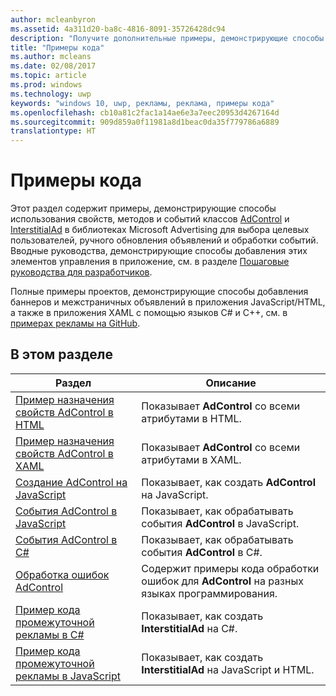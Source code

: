 ```yaml
---
author: mcleanbyron
ms.assetid: 4a311d20-ba8c-4816-8091-35726428dc94
description: "Получите дополнительные примеры, демонстрирующие способы использования свойств, методов и событий классов AdControl и InterstitialAd в библиотеках Microsoft Advertising."
title: "Примеры кода"
ms.author: mcleans
ms.date: 02/08/2017
ms.topic: article
ms.prod: windows
ms.technology: uwp
keywords: "windows 10, uwp, рекламы, реклама, примеры кода"
ms.openlocfilehash: cb10a81c2fac1a14ae6e3a7eec20953d4267164d
ms.sourcegitcommit: 909d859a0f11981a8d1beac0da35f779786a6889
translationtype: HT
---
```

# <a name="code-samples"></a>Примеры кода




Этот раздел содержит примеры, демонстрирующие способы использования свойств, методов и событий классов [AdControl](https://msdn.microsoft.com/library/windows/apps/microsoft.advertising.winrt.ui.adcontrol.aspx) и [InterstitialAd](https://msdn.microsoft.com/library/windows/apps/microsoft.advertising.winrt.ui.interstitialad.aspx) в библиотеках Microsoft Advertising для выбора целевых пользователей, ручного обновления объявлений и обработки событий. Вводные руководства, демонстрирующие способы добавления этих элементов управления в приложение, см. в разделе [Пошаговые руководства для разработчиков](developer-walkthroughs.md).

Полные примеры проектов, демонстрирующие способы добавления баннеров и межстраничных объявлений в приложения JavaScript/HTML, а также в приложения XAML с помощью языков C# и C++, см. в [примерах рекламы на GitHub](http://aka.ms/githubads).

## <a name="in-this-section"></a>В этом разделе

|  Раздел    | Описание |               
|----------|-------|
| [Пример назначения свойств AdControl в HTML](html-properties-example.md)     | Показывает **AdControl** со всеми атрибутами в HTML.        |
| [Пример назначения свойств AdControl в XAML](xaml-properties-example.md)     | Показывает **AdControl** со всеми атрибутами в XAML.        |
| [Создание AdControl на JavaScript](create-an-adcontrol-in-javascript.md)     | Показывает, как создать **AdControl** на JavaScript.        |
| [События AdControl в JavaScript](adcontrol-events-in-javascript.md)     | Показывает, как обрабатывать события **AdControl** в JavaScript.       |
| [События AdControl в C#](adcontrol-events-in-c.md)     | Показывает, как обрабатывать события **AdControl** в C#.       |
| [Обработка ошибок AdControl](adcontrol-error-handling.md)     | Содержит примеры кода обработки ошибок для **AdControl** на разных языках программирования.        |
| [Пример кода промежуточной рекламы в C#](interstitial-ad-sample-code-in-c.md)   | Показывает, как создать <strong>InterstitialAd</strong> на C#.        |
| [Пример кода промежуточной рекламы в JavaScript](interstitial-ad-sample-code-in-javascript.md)       | Показывает, как создать <strong>InterstitialAd</strong> на JavaScript и HTML.        |



 

 

 
